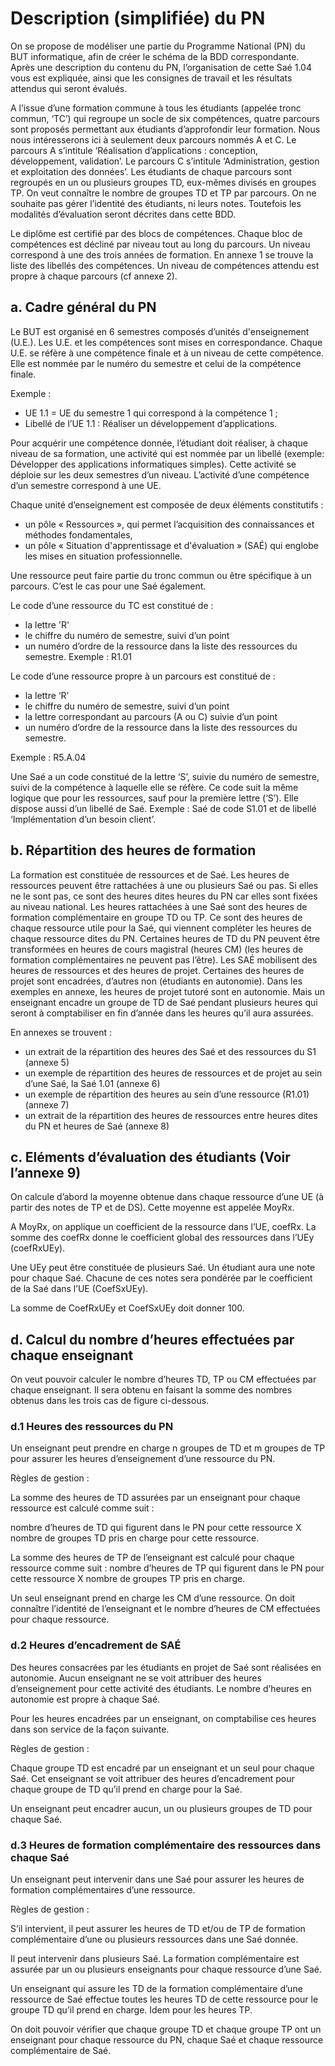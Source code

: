 # Description (simplifiée) du PN

On se propose de modéliser une partie du Programme National (PN) du BUT informatique, afin de créer le schéma de la BDD correspondante. Après une description du contenu du PN, l’organisation de cette Saé 1.04 vous est expliquée, ainsi que les consignes de travail et les résultats attendus qui seront évalués.

A l’issue d’une formation commune à tous les étudiants (appelée tronc commun, ‘TC’) qui regroupe un socle de six compétences, quatre parcours sont proposés permettant aux étudiants d’approfondir leur formation. Nous nous intéresserons ici à seulement deux parcours nommés A et C. Le parcours A s’intitule ‘Réalisation d’applications : conception, développement, validation’. Le parcours C s’intitule ‘Administration, gestion et exploitation des données’. Les étudiants de chaque parcours sont regroupés en un ou plusieurs groupes TD, eux-mêmes divisés en groupes TP. On veut connaître le nombre de groupes TD et TP par parcours. On ne souhaite pas gérer l’identité des étudiants, ni leurs notes. Toutefois les modalités d’évaluation seront décrites dans cette BDD.

Le diplôme est certifié par des blocs de compétences. Chaque bloc de compétences est décliné par niveau tout au long du parcours. Un niveau correspond à une des trois années de formation. En annexe 1 se trouve la liste des libellés des compétences. Un niveau de compétences attendu est propre à chaque parcours (cf annexe 2).

## a. Cadre général du PN

Le BUT est organisé en 6 semestres composés d’unités d'enseignement (U.E.). Les U.E. et les compétences sont mises en correspondance. Chaque U.E. se réfère à une compétence finale et à un niveau de cette compétence. Elle est nommée par le numéro du semestre et celui de la compétence finale.

Exemple :

- UE 1.1 = UE du semestre 1 qui correspond à la compétence 1 ;
- Libellé de l’UE 1.1 : Réaliser un développement d’applications.

Pour acquérir une compétence donnée, l’étudiant doit réaliser, à chaque niveau de sa formation, une activité qui est nommée par un libellé (exemple: Développer des applications informatiques simples). Cette activité se déploie sur les deux semestres d’un niveau. L’activité d’une compétence d’un semestre correspond à une UE.

Chaque unité d’enseignement est composée de deux éléments constitutifs :

- un pôle « Ressources », qui permet l’acquisition des connaissances et méthodes fondamentales,
- un pôle « Situation d'apprentissage et d'évaluation » (SAÉ) qui englobe les mises en situation professionnelle.

Une ressource peut faire partie du tronc commun ou être spécifique à un parcours. C’est le cas pour une Saé également.

Le code d’une ressource du TC est constitué de :

- la lettre 'R'
- le chiffre du numéro de semestre, suivi d’un point
- un numéro d’ordre de la ressource dans la liste des ressources du semestre.
Exemple : R1.01

Le code d’une ressource propre à un parcours est constitué de :

- la lettre ‘R’
- le chiffre du numéro de semestre, suivi d’un point
- la lettre correspondant au parcours (A ou C) suivie d’un point
- un numéro d’ordre de la ressource dans la liste des ressources du semestre.

Exemple : R5.A.04

Une Saé a un code constitué de la lettre ‘S’, suivie du numéro de semestre, suivi de la compétence à laquelle elle se réfère. Ce code suit la même logique que pour les ressources, sauf pour la première lettre (‘S’). Elle dispose aussi d’un libellé de Saé. Exemple : Saé de code S1.01 et de libellé ‘Implémentation d’un besoin client’.

## b. Répartition des heures de formation

La formation est constituée de ressources et de Saé. Les heures de ressources peuvent être rattachées à une ou plusieurs Saé ou pas. Si elles ne le sont pas, ce sont des heures dites heures du PN car elles sont fixées au niveau national. Les heures rattachées à une Saé sont des heures de formation complémentaire en groupe TD ou TP. Ce sont des heures de chaque ressource utile pour la Saé, qui viennent compléter les heures de chaque ressource dites du PN. Certaines heures de TD du PN peuvent être transformées en heures de cours magistral (heures CM) (les heures de formation complémentaires ne peuvent pas l’être). Les SAÉ mobilisent des heures de ressources et des heures de projet. Certaines des heures de projet sont encadrées, d’autres non (étudiants en autonomie). Dans les exemples en annexe, les heures de projet tutoré sont en autonomie. Mais un enseignant encadre un groupe de TD de Saé pendant plusieurs heures qui seront à comptabiliser en fin d’année dans les heures qu’il aura assurées.

En annexes se trouvent :

- un extrait de la répartition des heures des Saé et des ressources du S1 (annexe 5)
- un exemple de répartition des heures de ressources et de projet au sein d’une Saé, la Saé 1.01 (annexe 6)
- un exemple de répartition des heures au sein d’une ressource (R1.01) (annexe 7)
- un extrait de la répartition des heures de ressources entre heures dites du PN et heures de Saé (annexe 8)

## c. Eléments d’évaluation des étudiants (Voir l’annexe 9)

On calcule d’abord la moyenne obtenue dans chaque ressource d’une UE (à partir des notes de TP
et de DS). Cette moyenne est appelée MoyRx.

A MoyRx, on applique un coefficient de la ressource dans l’UE, coefRx. La somme des coefRx donne le coefficient global des ressources dans l’UEy (coefRxUEy).

Une UEy peut être constituée de plusieurs Saé. Un étudiant aura une note pour chaque Saé. Chacune de ces notes sera pondérée par le coefficient de la Saé dans l’UE (CoefSxUEy).

La somme de CoefRxUEy et CoefSxUEy doit donner 100.

## d. Calcul du nombre d’heures effectuées par chaque enseignant

On veut pouvoir calculer le nombre d’heures TD, TP ou CM effectuées par chaque enseignant. Il sera obtenu en faisant la somme des nombres obtenus dans les trois cas de figure ci-dessous.

### d.1 Heures des ressources du PN

Un enseignant peut prendre en charge n groupes de TD et m groupes de TP pour assurer les heures d’enseignement d’une ressource du PN.

Règles de gestion :

La somme des heures de TD assurées par un enseignant pour chaque ressource est calculé comme suit :

nombre d’heures de TD qui figurent dans le PN pour cette ressource X nombre de groupes TD pris en charge pour cette ressource.

La somme des heures de TP de l’enseignant est calculé pour chaque ressource comme suit : nombre d’heures de TP qui figurent dans le PN pour cette ressource X nombre de groupes TP pris en charge.

Un seul enseignant prend en charge les CM d’une ressource. On doit connaître l’identité de l’enseignant et le nombre d’heures de CM effectuées pour chaque ressource.

### d.2 Heures d’encadrement de SAÉ

Des heures consacrées par les étudiants en projet de Saé sont réalisées en autonomie. Aucun enseignant ne se voit attribuer des heures d’enseignement pour cette activité des étudiants. Le nombre d’heures en autonomie est propre à chaque Saé.

Pour les heures encadrées par un enseignant, on comptabilise ces heures dans son service de la façon suivante.

Règles de gestion :

Chaque groupe TD est encadré par un enseignant et un seul pour chaque Saé. Cet enseignant se voit attribuer des heures d’encadrement pour chaque groupe de TD qu’il prend en charge pour la Saé.

Un enseignant peut encadrer aucun, un ou plusieurs groupes de TD pour chaque Saé.

### d.3 Heures de formation complémentaire des ressources dans chaque Saé

Un enseignant peut intervenir dans une Saé pour assurer les heures de formation complémentaires d’une ressource.

Règles de gestion :

S’il intervient, il peut assurer les heures de TD et/ou de TP de formation complémentaire d’une ou plusieurs ressources dans une Saé donnée.

Il peut intervenir dans plusieurs Saé. La formation complémentaire est assurée par un ou plusieurs enseignants pour chaque ressource d’une Saé.

Un enseignant qui assure les TD de la formation complémentaire d’une ressource de Saé effectue toutes les heures TD de cette ressource pour le groupe TD qu’il prend en charge. Idem pour les heures TP.

On doit pouvoir vérifier que chaque groupe TD et chaque groupe TP ont un enseignant pour chaque ressource du PN, chaque Saé et chaque ressource complémentaire de Saé.
